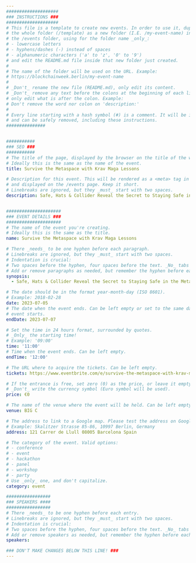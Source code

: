 ```yaml
---
####################
### INSTRUCTIONS ###
####################
# This file is a template to create new events. In order to use it, duplicate
# the whole folder (/template) as a new folder (I.E. /my-event-name) inside of
# the /events folder, using for the folder name _only_:
# - lowercase letters
# - hyphens/dashes (-) instead of spaces
# - alphanumeric characters ('a' to 'z', '0' to '9')
# and edit the README.md file inside that new folder just created.
#
# The name of the folder will be used on the URL. Example:
# https://blockchainweek.berlin/my-event-name
#
# _Don't_ rename the new file (README.md), only edit its content.
# _Don't_ remove any text before the colons at the beginning of each line,
# only edit what is after the colon. Example:
# Don't remove the word nor colon on 'description:'
#
# Every line starting with a hash symbol (#) is a comment. It will be ignored
# and can be safely removed, including these instructions.
###############


###########
### SEO ###
###########
# The title of the page, displayed by the browser on the title of the window.
# Ideally this is the same as the name of the event.
title: Survive the Metaspace with Krav Maga Lessons

# Description for this event. This will be rendered as a <meta> tag in the HTML,
# and displayed on the /events page. Keep it short.
# Linebreaks are ignored, but they _must_ start with two spaces.
description: Safe, Hats & Collider Reveal the Secret to Staying Safe in the Metaspace with Krav Maga. Moon Landing room at the ETHBCN, every day at 11AM.


#####################
### EVENT DETAILS ###
#####################
# The name of the event you're creating.
# Ideally this is the same as the title.
name: Survive the Metaspace with Krav Maga Lessons

# There _needs_ to be one hyphen before each paragraph.
# Linebreaks are ignored, but they _must_ start with two spaces.
# Indentation is crucial:
# Two spaces before the hyphen, four spaces before the text. _No_ tabs allowed.
# Add or remove paragraphs as needed, but remember the hyphen before each entry.
synopsis:
  - Safe, Hats & Collider Reveal the Secret to Staying Safe in the Metaspace with Krav Maga. Moon Landing room at the ETHBCN, every day at 11AM.

# The date should be in the format year-month-day (ISO 8601).
# Example: 2018-02-28
date: 2023-07-05
# The date when the event ends. Can be left empty or set to the same day the
# event starts.
endDate: 2023-07-07

# Set the time in 24 hours format, surrounded by quotes.
# _Only_ the starting time!
# Example: '09:00'
time: '11:00'
# Time when the event ends. Can be left empty.
endTime: '12:00'

# The URL where to acquire the tickets. Can be left empty.
tickets: https://www.eventbrite.com/e/survive-the-metaspace-with-krav-maga-lessons-tickets-670194007317

# If the entrance is free, set zero (0) as the price, or leave it empty.
# _Don't_ write the currency symbol (Euro symbol will be used).
price: €0

# The name of the venue where the event will be held. Can be left empty.
venue: BIG C

# The address to link to a Google map. Please test the address on Google Maps.
# Example: Skalitzer Strasse 85-86, 10997 Berlin, Germany
address: 121 Carrer de Llull 08005 Barcelona Spain

# The category of the event. Valid options:
# - conference
# - event
# - hackathon
# - panel
# - workshop
# - party
# Use _only_ one, and don't capitalize.
category: event

#################
### SPEAKERS ####
#################
# There _needs_ to be one hyphen before each entry.
# Linebreaks are ignored, but they _must_ start with two spaces.
# Indentation is crucial:
# Two spaces before the hyphen, four spaces before the text. _No_ tabs allowed.
# Add or remove speakers as needed, but remember the hyphen before each entry.
speakers:

### DON'T MAKE CHANGES BELOW THIS LINE! ###
---
```


<!-- ### DON'T MAKE CHANGES BELOW THIS LINE! ### -->

<Event-Content/>
